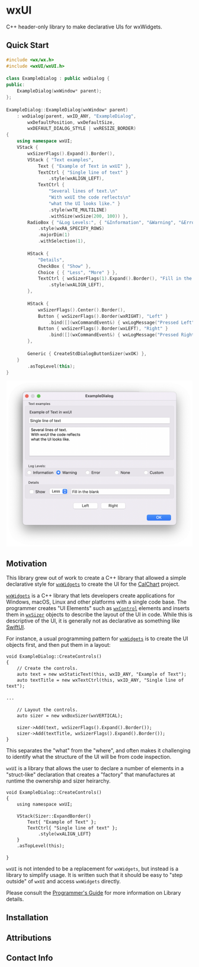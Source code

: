 # wxUI
C++ header-only library to make declarative UIs for wxWidgets.

## Quick Start

```cpp
#include <wx/wx.h>
#include <wxUI/wxUI.h>

class ExampleDialog : public wxDialog {
public:
    ExampleDialog(wxWindow* parent);
};

ExampleDialog::ExampleDialog(wxWindow* parent)
    : wxDialog(parent, wxID_ANY, "ExampleDialog",
        wxDefaultPosition, wxDefaultSize,
        wxDEFAULT_DIALOG_STYLE | wxRESIZE_BORDER)
{
    using namespace wxUI;
    VStack {
        wxSizerFlags().Expand().Border(),
        VStack { "Text examples",
            Text { "Example of Text in wxUI" },
            TextCtrl { "Single line of text" }
                .style(wxALIGN_LEFT),
            TextCtrl {
                "Several lines of text.\n"
                "With wxUI the code reflects\n"
                "what the UI looks like." }
                .style(wxTE_MULTILINE)
                .withSize(wxSize(200, 100)) },
        RadioBox { "&Log Levels:", { "&Information", "&Warning", "&Error", "&None", "&Custom" } }
            .style(wxRA_SPECIFY_ROWS)
            .majorDim(1)
            .withSelection(1),

        HStack {
            "Details",
            CheckBox { "Show" },
            Choice { { "Less", "More" } },
            TextCtrl { wxSizerFlags(1).Expand().Border(), "Fill in the blank" }
                .style(wxALIGN_LEFT),
        },

        HStack {
            wxSizerFlags().Center().Border(),
            Button { wxSizerFlags().Border(wxRIGHT), "Left" }
                .bind([](wxCommandEvent&) { wxLogMessage("Pressed Left"); }),
            Button { wxSizerFlags().Border(wxLEFT), "Right" }
                .bind([](wxCommandEvent&) { wxLogMessage("Pressed Right"); }),
        },

        Generic { CreateStdDialogButtonSizer(wxOK) },
    }
        .asTopLevel(this);
}
```
<img src="docs/images/ExampleDialog.png"/>



## Motivation
This library grew out of work to create a C++ library that allowed a simple declarative style for [`wxWidgets`](https://www.wxwidgets.org) to create the UI for the [CalChart](https://github.com/calband/calchart) project.  

[`wxWidgets`](https://www.wxwidgets.org) is a C++ library that lets developers create applications for Windows, macOS, Linux and other platforms with a single code base.  The programmer creates "UI Elements" such as [`wxControl`](https://docs.wxwidgets.org/3.2/classwx_control.html) elements and inserts them in [`wxSizer`](https://docs.wxwidgets.org/3.2/classwx_sizer.html) objects to describe the layout of the UI in code.  While this is descriptive of the UI, it is generally not as declarative as something like [SwiftUI](https://developer.apple.com/xcode/swiftui/).

For instance, a usual programming pattern for [`wxWidgets`](https://www.wxwidgets.org) is to create the UI objects first, and then put them in a layout: 

```
void ExampleDialog::CreateControls()
{
    // Create the controls.
    auto text = new wxStaticText(this, wxID_ANY, "Example of Text");
    auto textTitle = new wxTextCtrl(this, wxID_ANY, "Single line of text");

...

    // Layout the controls.
    auto sizer = new wxBoxSizer(wxVERTICAL);

    sizer->Add(text, wxSizerFlags().Expand().Border());
    sizer->Add(textTitle, wxSizerFlags().Expand().Border());
}
```

This separates the "what" from the "where", and often makes it challenging to identify what the structure of the UI will be from code inspection.

`wxUI` is a library that allows the user to declare a number of elements in a "struct-like" declaration that creates a "factory" that manufactures at runtime the ownership and sizer heirarchy.


```
void ExampleDialog::CreateControls()
{
    using namespace wxUI;

    VStack(Sizer::ExpandBorder()
        Text{ "Example of Text" };
        TextCtrl{ "Single line of text" };
            .style(wxALIGN_LEFT}
    }
    .asTopLevel(this);

}
```

`wxUI` is not intended to be a replacement for `wxWidgets`, but instead is a library to simplify usage.  It is written such that it should be easy to "step outside" of `wxUI` and access `wxWidgets` directly.

Please consult the [Programmer's Guide](docs/ProgrammersGuide.md) for more information on Library details.

## Installation


## Attributions


## Contact Info


